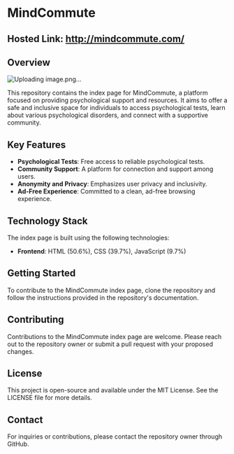 
# MindCommute 

## Hosted Link: http://mindcommute.com/
## Overview

![Uploading image.png…]()

This repository contains the index page for MindCommute, a platform focused on providing psychological support and resources. It aims to offer a safe and inclusive space for individuals to access psychological tests, learn about various psychological disorders, and connect with a supportive community.

## Key Features

- **Psychological Tests**: Free access to reliable psychological tests.
- **Community Support**: A platform for connection and support among users.
- **Anonymity and Privacy**: Emphasizes user privacy and inclusivity.
- **Ad-Free Experience**: Committed to a clean, ad-free browsing experience.

## Technology Stack

The index page is built using the following technologies:
- **Frontend**: HTML (50.6%), CSS (39.7%), JavaScript (9.7%)

## Getting Started

To contribute to the MindCommute index page, clone the repository and follow the instructions provided in the repository's documentation.

## Contributing

Contributions to the MindCommute index page are welcome. Please reach out to the repository owner or submit a pull request with your proposed changes.

## License

This project is open-source and available under the MIT License. See the LICENSE file for more details.

## Contact

For inquiries or contributions, please contact the repository owner through GitHub.
